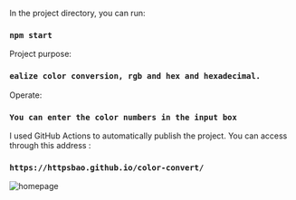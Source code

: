 In the project directory, you can run:

### `npm start`

Project purpose:

### `ealize color conversion, rgb and hex and hexadecimal.`

Operate:

### `You can enter the color numbers in the input box`

I used GitHub Actions to automatically publish the project.
You can access through this address :

### `https://httpsbao.github.io/color-convert/ `

![homepage](https://github.com/httpsbao/color-convert/blob/master/picture/example.jpg)

